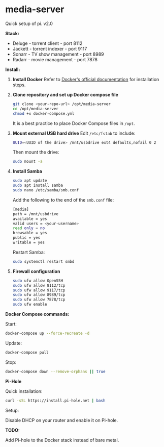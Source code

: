 # media-server

Quick setup of pi. v2.0

**Stack:**

* Deluge - torrent client - port 8112
* Jackett - torrent indexer - port 9117
* Sonarr - TV show management - port 8989
* Radarr - movie management - port 7878

**Install:**

1. **Install Docker**
   Refer to [Docker's official documentation](https://docs.docker.com/engine/install/ubuntu/) for installation steps.

2. **Clone repository and set up Docker compose file**
   ```bash
   git clone <your-repo-url> /opt/media-server
   cd /opt/media-server
   chmod +x docker-compose.yml
   ```
   It is a best practice to place Docker Compose files in `/opt`.

3. **Mount external USB hard drive**
   Edit `/etc/fstab` to include:
   ```bash
   UUID=<UUID of the drive> /mnt/usbdrive ext4 defaults,nofail 0 2
   ```
   Then mount the drive:
   ```bash
   sudo mount -a
   ```

4. **Install Samba**
   ```bash
   sudo apt update
   sudo apt install samba
   sudo nano /etc/samba/smb.conf
   ```
   Add the following to the end of the `smb.conf` file:
   ```bash
   [media]
   path = /mnt/usbdrive
   available = yes
   valid users = <your-username>
   read only = no
   browsable = yes
   public = yes
   writable = yes
   ```
   Restart Samba:
   ```bash
   sudo systemctl restart smbd
   ```

5. **Firewall configuration**
   ```bash
   sudo ufw allow OpenSSH
   sudo ufw allow 8112/tcp
   sudo ufw allow 9117/tcp
   sudo ufw allow 8989/tcp
   sudo ufw allow 7878/tcp
   sudo ufw enable
   ```

**Docker Compose commands:**

Start:
```bash
docker-compose up --force-recreate -d
```

Update:
```bash
docker-compose pull
```

Stop:
```bash
docker-compose down --remove-orphans || true
```

**Pi-Hole**

Quick installation:
```bash
curl -sSL https://install.pi-hole.net | bash
```

Setup:

Disable DHCP on your router and enable it on Pi-hole.

**TODO:**

Add Pi-hole to the Docker stack instead of bare metal.
